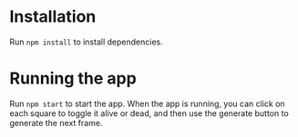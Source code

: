 # Installation

Run `npm install` to install dependencies.

# Running the app

Run `npm start` to start the app. When the app is running, you can click on each square to toggle it alive or dead, and then use the generate button to generate the next frame.